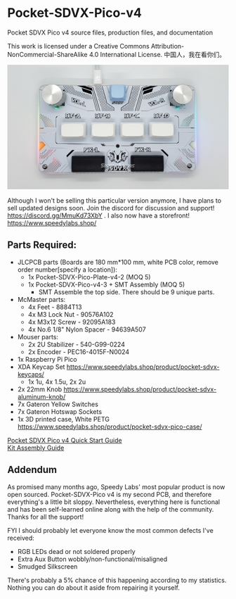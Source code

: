 # Pocket-SDVX-Pico-v4
Pocket SDVX Pico v4 source files, production files, and documentation

This work is licensed under a Creative Commons Attribution-NonCommercial-ShareAlike 4.0 International License.  中国人，我在看你们。

![Pocket SDVX Pico v4](pocket_sdvx_pico_top_c.jpg)

Although I won't be selling this particular version anymore, I have plans to sell updated designs soon.  Join the discord for discussion and support! https://discord.gg/MmuKd73XbY . I also now have a storefront! https://www.speedylabs.shop/

## Parts Required:
- JLCPCB parts (Boards are 180 mm*100 mm, white PCB color, remove order number[specify a location]):
    - 1x Pocket-SDVX-Pico-Plate-v4-2 (MOQ 5)
    - 1x Pocket-SDVX-Pico-v4-3 + SMT Assembly (MOQ 5)
        - SMT Assemble the top side.  There should be 9 unique parts.
- McMaster parts:
    - 4x Feet - 8884T13
    - 4x M3 Lock Nut - 90576A102
    - 4x M3x12 Screw - 92095A183 
    - 4x No.6 1/8" Nylon Spacer - 94639A507 
- Mouser parts:
    - 2x 2U Stabilizer - 540-G99-0224
    - 2x Encoder - PEC16-4015F-N0024
- 1x Raspberry Pi Pico
- XDA Keycap Set https://www.speedylabs.shop/product/pocket-sdvx-keycaps/
    - 1x 1u, 4x 1.5u, 2x 2u
- 2x 22mm Knob https://www.speedylabs.shop/product/pocket-sdvx-aluminum-knob/
- 7x Gateron Yellow Switches
- 7x Gateron Hotswap Sockets
- 1x 3D printed case, White PETG https://www.speedylabs.shop/product/pocket-sdvx-pico-case/

[Pocket SDVX Pico v4 Quick Start Guide](https://docs.google.com/document/d/1lTzADQI5E5vRpHBv-0IfLbDSh2zEKCUAdh5BqFhex2I/edit?usp=sharing)  
[Kit Assembly Guide](https://docs.google.com/document/d/1bsWk7fmLKUGv5YgQknoNQcy0RX3fi5gCZRvfOJAa-P0/)

## Addendum
As promised many months ago, Speedy Labs' most popular product is now open sourced.  Pocket-SDVX-Pico v4 is my second PCB, and therefore everything's a little bit sloppy.  Nevertheless, everything here is functional and has been self-learned online along with the help of the community.  Thanks for all the support!

FYI I should probably let everyone know the most common defects I've received:
- RGB LEDs dead or not soldered properly
- Extra Aux Button wobbly/non-functional/misaligned
- Smudged Silkscreen

There's probably a 5% chance of this happening according to my statistics.  Nothing you can do about it aside from repairing it yourself.

